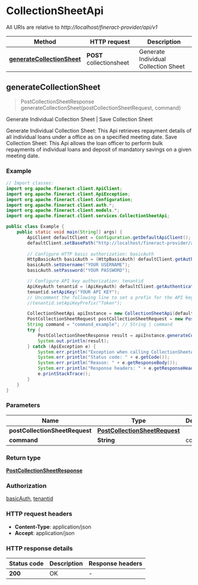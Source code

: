 # CollectionSheetApi

All URIs are relative to *http://localhost/fineract-provider/api/v1*

| Method | HTTP request | Description |
|------------- | ------------- | -------------|
| [**generateCollectionSheet**](CollectionSheetApi.md#generateCollectionSheet) | **POST** collectionsheet | Generate Individual Collection Sheet | Save Collection Sheet |



## generateCollectionSheet

> PostCollectionSheetResponse generateCollectionSheet(postCollectionSheetRequest, command)

Generate Individual Collection Sheet | Save Collection Sheet

Generate Individual Collection Sheet:  This Api retrieves repayment details of all individual loans under a office as on a specified meeting date.  Save Collection Sheet:  This Api allows the loan officer to perform bulk repayments of individual loans and deposit of mandatory savings on a given meeting date.

### Example

```java
// Import classes:
import org.apache.fineract.client.ApiClient;
import org.apache.fineract.client.ApiException;
import org.apache.fineract.client.Configuration;
import org.apache.fineract.client.auth.*;
import org.apache.fineract.client.models.*;
import org.apache.fineract.client.services.CollectionSheetApi;

public class Example {
    public static void main(String[] args) {
        ApiClient defaultClient = Configuration.getDefaultApiClient();
        defaultClient.setBasePath("http://localhost/fineract-provider/api/v1");
        
        // Configure HTTP basic authorization: basicAuth
        HttpBasicAuth basicAuth = (HttpBasicAuth) defaultClient.getAuthentication("basicAuth");
        basicAuth.setUsername("YOUR USERNAME");
        basicAuth.setPassword("YOUR PASSWORD");

        // Configure API key authorization: tenantid
        ApiKeyAuth tenantid = (ApiKeyAuth) defaultClient.getAuthentication("tenantid");
        tenantid.setApiKey("YOUR API KEY");
        // Uncomment the following line to set a prefix for the API key, e.g. "Token" (defaults to null)
        //tenantid.setApiKeyPrefix("Token");

        CollectionSheetApi apiInstance = new CollectionSheetApi(defaultClient);
        PostCollectionSheetRequest postCollectionSheetRequest = new PostCollectionSheetRequest(); // PostCollectionSheetRequest | 
        String command = "command_example"; // String | command
        try {
            PostCollectionSheetResponse result = apiInstance.generateCollectionSheet(postCollectionSheetRequest, command);
            System.out.println(result);
        } catch (ApiException e) {
            System.err.println("Exception when calling CollectionSheetApi#generateCollectionSheet");
            System.err.println("Status code: " + e.getCode());
            System.err.println("Reason: " + e.getResponseBody());
            System.err.println("Response headers: " + e.getResponseHeaders());
            e.printStackTrace();
        }
    }
}
```

### Parameters


| Name | Type | Description  | Notes |
|------------- | ------------- | ------------- | -------------|
| **postCollectionSheetRequest** | [**PostCollectionSheetRequest**](PostCollectionSheetRequest.md)|  | |
| **command** | **String**| command | [optional] |

### Return type

[**PostCollectionSheetResponse**](PostCollectionSheetResponse.md)

### Authorization

[basicAuth](../README.md#basicAuth), [tenantid](../README.md#tenantid)

### HTTP request headers

- **Content-Type**: application/json
- **Accept**: application/json


### HTTP response details
| Status code | Description | Response headers |
|-------------|-------------|------------------|
| **200** | OK |  -  |

